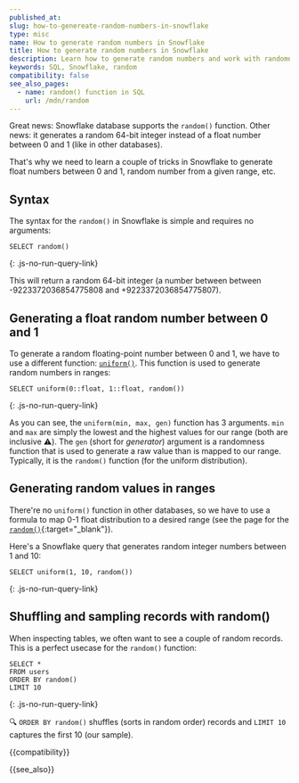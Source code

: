 ```yaml
---
published_at:
slug: how-to-genereate-random-numbers-in-snowflake
type: misc
name: How to generate random numbers in Snowflake
title: How to generate random numbers in Snowflake
description: Learn how to generate random numbers and work with randomness in Snowflake.
keywords: SQL, Snowflake, random
compatibility: false
see_also_pages:
  - name: random() function in SQL
    url: /mdn/random
---
```


Great news: Snowflake database supports the `random()` function. Other news: it generates a random 64-bit integer instead of a float number between 0 and 1 (like in other databases).

That's why we need to learn a couple of tricks in Snowflake to generate float numbers between 0 and 1, random number from a given range, etc.

## Syntax

The syntax for the `random()` in Snowflake is simple and requires no arguments:

~~~pgsql
SELECT random()
~~~
{: .js-no-run-query-link}

This will return a random 64-bit integer (a number between between -9223372036854775808 and +9223372036854775807).

## Generating a float random number between 0 and 1

To generate a random floating-point number between 0 and 1, we have to use a different function: [`uniform()`](https://docs.snowflake.com/en/sql-reference/functions/uniform). This function is used to generate random numbers in ranges:

~~~pgsql
SELECT uniform(0::float, 1::float, random())
~~~
{: .js-no-run-query-link}

As you can see, the `uniform(min, max, gen)` function has 3 arguments. `min` and `max` are simply the lowest and the highest values for our range (both are inclusive :warning:). The `gen` (short for *generator*) argument is a randomness function that is used to generate a raw value than is mapped to our range. Typically, it is the `random()` function (for the uniform distribution).

## Generating random values in ranges

There're no `uniform()` function in other databases, so we have to use a formula to map 0-1 float distribution to a desired range (see the page for the [`random()`](/mdn/random){:target="_blank"}).

Here's a Snowflake query that generates random integer numbers between 1 and 10:

~~~pgsql
SELECT uniform(1, 10, random())
~~~
{: .js-no-run-query-link}

## Shuffling and sampling records with random()

When inspecting tables, we often want to see a couple of random records. This is a perfect usecase for the `random()` function:

~~~pgsql
SELECT *
FROM users
ORDER BY random()
LIMIT 10
~~~
{: .js-no-run-query-link}

:mag: `ORDER BY random()` shuffles (sorts in random order) records and `LIMIT 10` captures the first 10 (our sample).

{{compatibility}}

{{see_also}}

